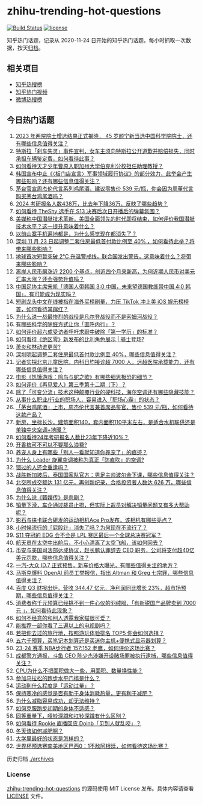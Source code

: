 # zhihu-trending-hot-questions

[![Build Status](https://github.com/justjavac/zhihu-trending-hot-questions/workflows/ci/badge.svg?branch=master)](https://github.com/justjavac/zhihu-trending-hot-questions/actions)
[![license](https://img.shields.io/github/license/justjavac/zhihu-trending-hot-questions)](https://github.com/justjavac/zhihu-trending-hot-questions/blob/master/LICENSE)

知乎热门话题，记录从 2020-11-24
日开始的知乎热门话题。每小时抓取一次数据，按天[归档](./archives)。

## 相关项目

- [知乎热搜榜](https://github.com/justjavac/zhihu-trending-top-search)
- [知乎热门视频](https://github.com/justjavac/zhihu-trending-hot-video)
- [微博热搜榜](https://github.com/justjavac/weibo-trending-hot-search)

## 今日热门话题

<!-- BEGIN -->
<!-- 最后更新时间 Thu Nov 23 2023 04:18:59 GMT+0800 (China Standard Time) -->

1. [2023 年两院院士增选结果正式揭晓， 45 岁颜宁新当选中国科学院院士，还有哪些信息值得关注？](https://www.zhihu.com/question/631332102)
1. [特斯拉「刹车失灵」事件宣判，女车主须向特斯拉公开道歉并赔偿损失，同时承担车辆鉴定费，如何看待此事？](https://www.zhihu.com/question/631283095)
1. [如何看待天才少年曹原入职加州大学伯克利分校担任助理教授？](https://www.zhihu.com/question/630703155)
1. [韩国宣布中止《〈板门店宣言〉军事领域履行协议》的部分效力，此举会产生哪些影响？还有哪些信息值得关注？](https://www.zhihu.com/question/631283625)
1. [茅台官宣周杰伦代言系列鸡尾酒，建议零售价 539 元/瓶，你会因为周董代言购买茅台鸡尾酒吗？](https://www.zhihu.com/question/631266772)
1. [2024 考研报名人数438万，比去年下降36万，反映了哪些趋势？](https://www.zhihu.com/question/631357154)
1. [如何看待 TheShy 选手在 S13 决赛后次日开播后的弹幕氛围？](https://www.zhihu.com/question/631218100)
1. [美媒称中国潜艇技术革新，美国全面领先的时代即将结束，如何评价我国潜艇技术水平？这一提升意味着什么？](https://www.zhihu.com/question/631334716)
1. [以前山寨手机遍地都是，为什么感觉现在都消失了？](https://www.zhihu.com/question/628446546)
1. [深圳 11 月 23 日起调整二套住房最低首付款比例至 40% ，如何看待此举？将带来哪些影响？](https://www.zhihu.com/question/631361339)
1. [地球首次短暂突破 2℃ 升温警戒线，联合国发出警告，这意味着什么？将带来哪些影响？](https://www.zhihu.com/question/631285465)
1. [离岸人民币飙涨近 2200 个基点，创近四个月来新高，为何近期人民币对美元汇率大涨？还会强势升值吗？](https://www.zhihu.com/question/631304328)
1. [中国足协主席宋凯「德国人带韩国 3:0 中国，未来望德国教练带中国 4:0 韩国」，有可能成为现实吗？](https://www.zhihu.com/question/631370552)
1. [短剧龙头中文在线被指在海外买榜刷量，力压 TikTok 冲上美 iOS 娱乐榜榜首，如何看待其蹿红？](https://www.zhihu.com/question/630535561)
1. [为什么说一战最惨烈的战役是凡尔登战役而不是索姆河战役？](https://www.zhihu.com/question/37166783)
1. [有哪些科学的除醛方式让你「直呼内行」？](https://www.zhihu.com/question/630291781)
1. [如何评价超六成受访者呼吁求职中破除「第一学历」的标准？](https://www.zhihu.com/question/631128150)
1. [如何看待《绝区零》新发布的比利角色展示 | 骑士登场?](https://www.zhihu.com/question/631286841)
1. [萧炎和林动谁更苦?](https://www.zhihu.com/question/630003890)
1. [深圳明起调整二套住房最低首付款比例至 40%，哪些信息值得关注？](https://www.zhihu.com/question/631367910)
1. [记者实探北京儿童医院，内科日均接诊超 7000 人，远超医院承载能力，还有哪些信息值得关注？](https://www.zhihu.com/question/631285709)
1. [电影《饥饿游戏：鸣鸟与蛇之歌》有哪些细思极恐的细节？](https://www.zhihu.com/question/630402112)
1. [如何评价《再见爱人》第三季第十二期（下）？](https://www.zhihu.com/question/631294470)
1. [除了「可变分流」技术这种颠覆行业的硬科技，海尔空调还有哪些隐藏技能？](https://www.zhihu.com/question/626653449)
1. [从事什么职业/行业的职场人，容易进入「职场心霾」的状态？](https://www.zhihu.com/question/630020762)
1. [「茅台鸡尾酒」上市，周杰伦代言兼首席品鉴官，售价 539 元/瓶，如何看待这款产品？](https://www.zhihu.com/question/631310370)
1. [新房，坐标长沙，建筑面积140，套内面积110平米左右，是适合水机联供还是单独中央空调+地暖？](https://www.zhihu.com/question/631208709)
1. [如何看待24年考研报名人数比23年下降近10%？](https://www.zhihu.com/question/631356959)
1. [开香槟可不可以不要那么浪费?](https://www.zhihu.com/question/39177254)
1. [养宠人身上有哪些「别人一看就知道你养宠了」的痕迹？](https://www.zhihu.com/question/629804310)
1. [为什么 Leader 旋翼空调被称为真正「防直吹」的空调?](https://www.zhihu.com/question/626974749)
1. [错过的人还会重逢吗？](https://www.zhihu.com/question/457081593)
1. [战胜新加坡后，泰国国家队官方：男足主帅波尔金下课，哪些信息值得关注？](https://www.zhihu.com/question/631366335)
1. [北交所成交额达 131 亿元，再创新纪录，合格投资者人数达 626 万，哪些信息值得关注？](https://www.zhihu.com/question/631330031)
1. [为什么说《甄嬛传》是悲剧？](https://www.zhihu.com/question/630829722)
1. [销量下滑，车企通过裁员止损，但实际上裁员对解决销量问题又有多大帮助呢？](https://www.zhihu.com/question/631149753)
1. [影石与徕卡联合研发的运动相机Ace Pro发布，该相机有哪些亮点？](https://www.zhihu.com/question/631196165)
1. [小时候流行的「屁股针」消失了吗？为何现在不流行了？](https://www.zhihu.com/question/631262407)
1. [S11 夺冠的 EDG 会不会是 LPL 赛区最后一个全球总决赛冠军？](https://www.zhihu.com/question/630903257)
1. [航天员在太空中出舱后，不小心漂离了太空飞船，该如何回去？](https://www.zhihu.com/question/526615427)
1. [币安与美国司法部达成协议，赵长鹏认罪辞去 CEO 职务，公司将支付超40亿美元罚款，哪些信息值得关注？](https://www.zhihu.com/question/631261863)
1. [一汽-大众 ID.7 正式预售，新车价格大曝光，有哪些值得关注的地方？](https://www.zhihu.com/question/631369432)
1. [马斯克爆料 OpenAI 前员工举报信，指出 Altman 和 Greg 七宗罪，哪些信息值得关注？](https://www.zhihu.com/question/631282311)
1. [百度 Q3 财报出炉，营收 344.47 亿元，净利润同比增长 23%，超市场预期，哪些信息值得关注？](https://www.zhihu.com/question/631149070)
1. [消费者称千元预算已经挑不到一件心仪的羽绒服，「有新锐国产品牌卖到 7000 元 」，如何看待此现象？](https://www.zhihu.com/question/631270988)
1. [如何不经意的和别人透露我家猫很可爱？](https://www.zhihu.com/question/630401508)
1. [能推荐一部你看了三遍以上的电视剧吗？](https://www.zhihu.com/question/628728219)
1. [若把你去过的旅行地，按照游玩体验排名 TOP5 你会如何选择？](https://www.zhihu.com/question/630148005)
1. [五六千预算，买笔记本划算还是买迷你主机+便携式显示器划算？](https://www.zhihu.com/question/429961265)
1. [23-24 赛季 NBA步行者 157:152 老鹰，如何评价这场比赛？](https://www.zhihu.com/question/631262366)
1. [成都警方通报，斗鱼 CEO 陈少杰涉嫌开设赌场罪被执行逮捕，哪些信息值得关注？](https://www.zhihu.com/question/631291879)
1. [CPU为什么不把面积做大一些，用面积、数量换性能？](https://www.zhihu.com/question/629140018)
1. [参加马拉松的跑步水平门槛是什么？](https://www.zhihu.com/question/628359407)
1. [运动到什么程度是「运动过量」？](https://www.zhihu.com/question/630163194)
1. [保持寒冷的感觉是否有助于身体消耗热量，更有利于减肥？](https://www.zhihu.com/question/630775287)
1. [为什么减脂容易成功，却无法维持？](https://www.zhihu.com/question/629367046)
1. [如何克服跑步初期的身体不适感？](https://www.zhihu.com/question/630003126)
1. [同等重量下，哑铃深蹲和扛铃深蹲有什么区别？](https://www.zhihu.com/question/629783963)
1. [如何看待 Rookie 直播回应 Doinb「见到人就乱咬」？](https://www.zhihu.com/question/630811645)
1. [冬天该如何减肥啊？](https://www.zhihu.com/question/629239145)
1. [大学里最好的状态是怎样的？](https://www.zhihu.com/question/373998266)
1. [世界杯预选赛南美地区巴西0：1不敌阿根廷，如何看待这场比赛？](https://www.zhihu.com/question/631284288)

<!-- END -->

历史归档 [./archives](./archives)

### License

[zhihu-trending-hot-questions](https://github.com/justjavac/zhihu-trending-hot-questions)
的源码使用 MIT License 发布。具体内容请查看 [LICENSE](./LICENSE) 文件。

